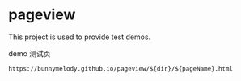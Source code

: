 # pageview
This project is used to provide test demos.

demo 测试页

```
https://bunnymelody.github.io/pageview/${dir}/${pageName}.html
```
